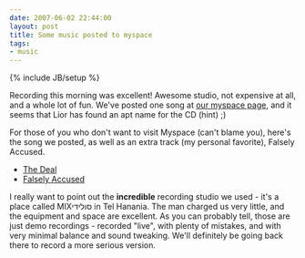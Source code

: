 ```yaml
---
date: 2007-06-02 22:44:00
layout: post
title: Some music posted to myspace
tags:
- music
---
```

{% include JB/setup %}

Recording this morning was excellent! Awesome studio, not expensive at all, and
a whole lot of fun. We've posted one song at [our myspace
page](http://myspace.com/switchblade777), and it seems that Lior has found an
apt name for the CD (hint) ;)

For those of you who don't want to visit Myspace (can't blame you), here's the
song we posted, as well as an extra track (my personal favorite), Falsely
Accused.

* [The Deal](/assets/attachments/2007/06/Switchblade%20-%20Old%20School%20Daze%20-%2002%20-%20The%20Deal.mp3)
* [Falsely Accused](/assets/attachments/2007/06/Switchblade%20-%20Old%20School%20Daze%20-%2006%20-%20Falsely%20Accused.mp3)

I really want to point out the **incredible** recording studio we used - it's a
place called MIXסולידי in Tel Hanania. The man charged us very little, and the
equipment and space are excellent. As you can probably tell, those are just
demo recordings - recorded "live", with plenty of mistakes, and with very
minimal balance and sound tweaking. We'll definitely be going back there to
record a more serious version.
